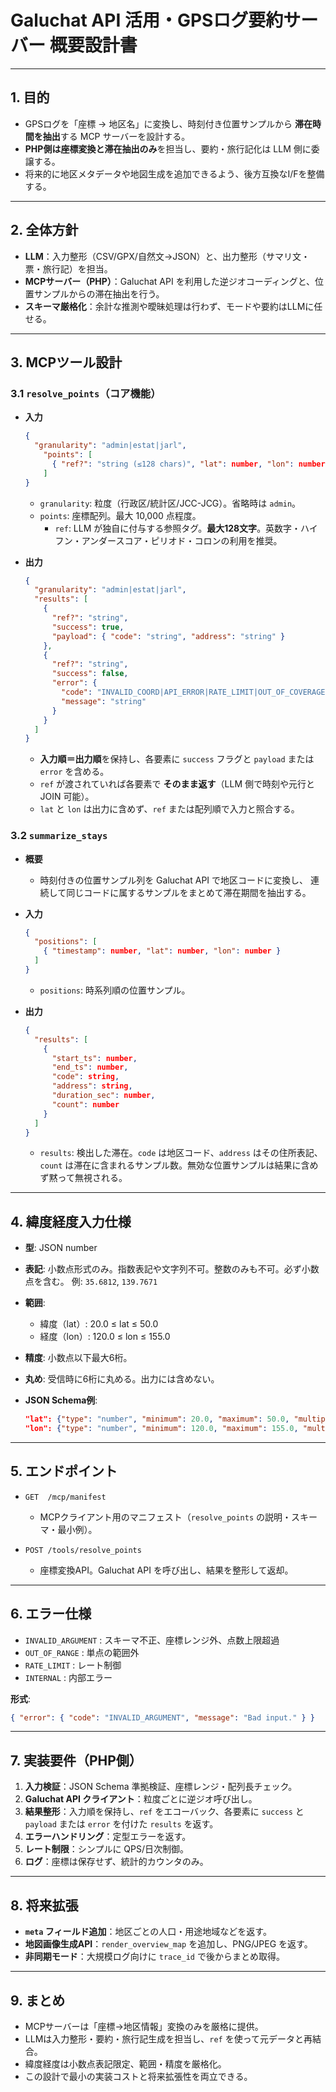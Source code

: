 # Galuchat API 活用・GPSログ要約サーバー 概要設計書

---

## 1. 目的

* GPSログを「座標 → 地区名」に変換し、時刻付き位置サンプルから **滞在時間を抽出**する MCP サーバーを設計する。
* **PHP側は座標変換と滞在抽出のみ**を担当し、要約・旅行記化は LLM 側に委譲する。
* 将来的に地区メタデータや地図生成を追加できるよう、後方互換なI/Fを整備する。

---

## 2. 全体方針

* **LLM**：入力整形（CSV/GPX/自然文→JSON）と、出力整形（サマリ文・票・旅行記）を担当。
* **MCPサーバー（PHP）**：Galuchat API を利用した逆ジオコーディングと、位置サンプルからの滞在抽出を行う。
* **スキーマ厳格化**：余計な推測や曖昧処理は行わず、モードや要約はLLMに任せる。

---

## 3. MCPツール設計

### 3.1 `resolve_points`（コア機能）

* **入力**

  ```json
  {
    "granularity": "admin|estat|jarl",
      "points": [
        { "ref?": "string (≤128 chars)", "lat": number, "lon": number }
      ]
  }
  ```

  * `granularity`: 粒度（行政区/統計区/JCC-JCG）。省略時は `admin`。
  * `points`: 座標配列。最大 10,000 点程度。
    * `ref`: LLM が独自に付与する参照タグ。**最大128文字**。英数字・ハイフン・アンダースコア・ピリオド・コロンの利用を推奨。

* **出力**

  ```json
  {
    "granularity": "admin|estat|jarl",
    "results": [
      {
        "ref?": "string",
        "success": true,
        "payload": { "code": "string", "address": "string" }
      },
      {
        "ref?": "string",
        "success": false,
        "error": {
          "code": "INVALID_COORD|API_ERROR|RATE_LIMIT|OUT_OF_COVERAGE|INVALID_REF",
          "message": "string"
        }
      }
    ]
  }
  ```

  * **入力順＝出力順**を保持し、各要素に `success` フラグと `payload` または `error` を含める。
  * `ref` が渡されていれば各要素で **そのまま返す**（LLM 側で時刻や元行と JOIN 可能）。
  * `lat` と `lon` は出力に含めず、`ref` または配列順で入力と照合する。

### 3.2 `summarize_stays`

* **概要**

  * 時刻付きの位置サンプル列を Galuchat API で地区コードに変換し、
    連続して同じコードに属するサンプルをまとめて滞在期間を抽出する。

* **入力**

  ```json
  {
    "positions": [
      { "timestamp": number, "lat": number, "lon": number }
    ]
  }
  ```

  * `positions`: 時系列順の位置サンプル。

* **出力**

  ```json
  {
    "results": [
      {
        "start_ts": number,
        "end_ts": number,
        "code": string,
        "address": string,
        "duration_sec": number,
        "count": number
      }
    ]
  }
  ```

  * `results`: 検出した滞在。`code` は地区コード、`address` はその住所表記、`count` は滞在に含まれるサンプル数。無効な位置サンプルは結果に含めず黙って無視される。

---

## 4. 緯度経度入力仕様

* **型**: JSON number
* **表記**: 小数点形式のみ。指数表記や文字列不可。整数のみも不可。必ず小数点を含む。
  例: `35.6812`, `139.7671`
* **範囲**:

  * 緯度（lat）: 20.0 ≤ lat ≤ 50.0
  * 経度（lon）: 120.0 ≤ lon ≤ 155.0
* **精度**: 小数点以下最大6桁。
* **丸め**: 受信時に6桁に丸める。出力には含めない。
* **JSON Schema例**:

  ```json
  "lat": {"type": "number", "minimum": 20.0, "maximum": 50.0, "multipleOf": 0.000001},
  "lon": {"type": "number", "minimum": 120.0, "maximum": 155.0, "multipleOf": 0.000001}
  ```

---

## 5. エンドポイント

* `GET  /mcp/manifest`

  * MCPクライアント用のマニフェスト（`resolve_points` の説明・スキーマ・最小例）。
* `POST /tools/resolve_points`

  * 座標変換API。Galuchat API を呼び出し、結果を整形して返却。

---

## 6. エラー仕様

* `INVALID_ARGUMENT` : スキーマ不正、座標レンジ外、点数上限超過
* `OUT_OF_RANGE` : 単点の範囲外
* `RATE_LIMIT` : レート制御
* `INTERNAL` : 内部エラー

**形式**:

```json
{ "error": { "code": "INVALID_ARGUMENT", "message": "Bad input." } }
```

---

## 7. 実装要件（PHP側）

1. **入力検証**：JSON Schema 準拠検証、座標レンジ・配列長チェック。
2. **Galuchat API クライアント**：粒度ごとに逆ジオ呼び出し。
3. **結果整形**：入力順を保持し、`ref` をエコーバック、各要素に `success` と `payload` または `error` を付けた `results` を返す。
4. **エラーハンドリング**：定型エラーを返す。
5. **レート制限**：シンプルに QPS/日次制御。
6. **ログ**：座標は保存せず、統計的カウンタのみ。

---

## 8. 将来拡張

* **`meta` フィールド追加**：地区ごとの人口・用途地域などを返す。
* **地図画像生成API**：`render_overview_map` を追加し、PNG/JPEG を返す。
* **非同期モード**：大規模ログ向けに `trace_id` で後からまとめ取得。

---

## 9. まとめ

* MCPサーバーは「座標→地区情報」変換のみを厳格に提供。
* LLMは入力整形・要約・旅行記生成を担当し、`ref` を使って元データと再結合。
* 緯度経度は小数点表記限定、範囲・精度を厳格化。
* この設計で最小の実装コストと将来拡張性を両立できる。
